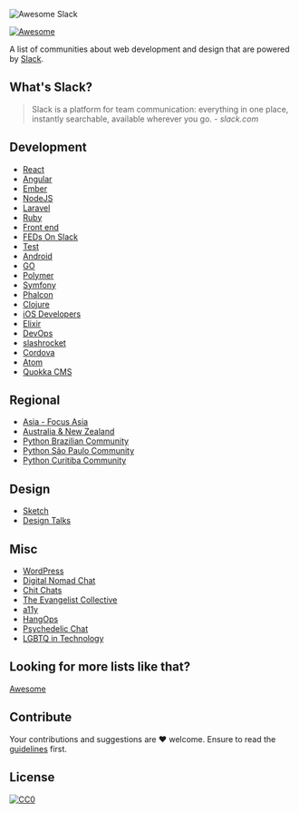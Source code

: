 ![Awesome Slack](images/logo.jpg)

[![Awesome](https://cdn.rawgit.com/sindresorhus/awesome/d7305f38d29fed78fa85652e3a63e154dd8e8829/media/badge.svg)](https://github.com/sindresorhus/awesome)

A list of communities about web development and design that are powered by [Slack](http://slack.com).


## What's Slack?
> Slack is a platform for team communication: everything in one place, instantly searchable, available wherever you go. *- slack.com*

## Development
- [React](http://www.reactiflux.com/)
- [Angular](http://www.angularbuddies.com/)
- [Ember](https://ember-community-slackin.herokuapp.com/)
- [NodeJS](http://nodeslackers.io/)
- [Laravel](https://larachat.co/)
- [Ruby](https://rubydevelopers.typeform.com/to/l7WVWl)
- [Front end](http://frontenddevelopers.org/)
- [FEDs On Slack](http://fedsonslack.com/)
- [Test](http://hashtagtesting.com/)
- [Android](http://androidchat.co/)
- [GO](https://docs.google.com/forms/d/1Wk7Alq-lp9sgH3h___zMPmh4gAaghsGpnnsW0Pa_9Ik/viewform?fbzx=4754263898376949596#start=invite)
- [Polymer](http://polymer-slack.herokuapp.com/)
- [Symfony](https://symfony2slack.herokuapp.com/)
- [Phalcon](http://chat.phalcontip.com)
- [Clojure](http://clojurians.net/)
- [iOS Developers](http://ios-developers.io/)
- [Elixir](https://elixir-slackin.herokuapp.com/)
- [DevOps](http://devopschat.co/)
- [slashrocket](https://slashrocket.io/)
- [Cordova](http://slack.cordova.io/)
- [Atom](http://atom-slack.herokuapp.com/)
- [Quokka CMS](https://quokkaslack.herokuapp.com/)

## Regional
- [Asia - Focus Asia](http://focusasia.famouslabs.co?ref=github)
- [Australia & New Zealand](http://devanz.co)
- [Python Brazilian Community](http://slack-pythonbrasil.herokuapp.com/)
- [Python São Paulo Community](http://grupysp.herokuapp.com/)
- [Python Curitiba Community](http://grupypr.herokuapp.com/)


## Design
- [Sketch](http://teamsketch.io/)
- [Design Talks](https://docs.google.com/forms/d/1KFCWRmjL3Z0GZxrUZjy_f8s0x1dIGaJP9447FbuBSqg/viewform?c=0&w=1)

## Misc
- [WordPress](https://make.wordpress.org/chat/)
- [Digital Nomad Chat](http://hashtagnomads.com/)
- [Chit Chats](http://www.chitchats.co/)
- [The Evangelist Collective](https://github.com/evangelistcollective/)
- [a11y](https://web-a11y.herokuapp.com/)
- [HangOps](http://signup.hangops.com)
- [Psychedelic Chat](http://psychedelicchat.com/)
- [LGBTQ in Technology](http://lgbtq.technology/)

## Looking for more lists like that?
[Awesome](https://github.com/sindresorhus/awesome)

## Contribute
Your contributions and suggestions are :heart: welcome. Ensure to read the [guidelines](https://github.com/filipelinhares/awesome-slack/blob/master/CONTRIBUTING.md) first.

## License
[![CC0](http://i.creativecommons.org/p/zero/1.0/88x31.png)](http://creativecommons.org/publicdomain/zero/1.0/)

